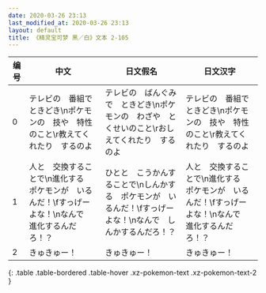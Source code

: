 ```yaml
---
date: 2020-03-26 23:13
last_modified_at: 2020-03-26 23:13
layout: default
title: 《精灵宝可梦 黑／白》文本 2-105
---
```

| 编号 | 中文 | 日文假名 | 日文汉字 |
| ---- | ---- | ---- | --- |
| 0 | テレビの　番組で　ときどき\nポケモンの　技や　特性のこと\r教えてくれたり　するのよ | テレビの　ばんぐみで　ときどき\nポケモンの　わざや　とくせいのこと\rおしえてくれたり　するのよ | テレビの　番組で　ときどき\nポケモンの　技や　特性のこと\r教えてくれたり　するのよ |
| 1 | 人と　交換することで\n進化する　ポケモンが　いるんだ！\fすっげーよな！\nなんで　進化するんだろ！？ | ひとと　こうかんすることで\nしんかする　ポケモンが　いるんだ！\fすっげーよな！\nなんで　しんかするんだろ！？ | 人と　交換することで\n進化する　ポケモンが　いるんだ！\fすっげーよな！\nなんで　進化するんだろ！？ |
| 2 | きゅきゅー！ | きゅきゅー！ | きゅきゅー！ |
{: .table .table-bordered .table-hover .xz-pokemon-text .xz-pokemon-text-2 }